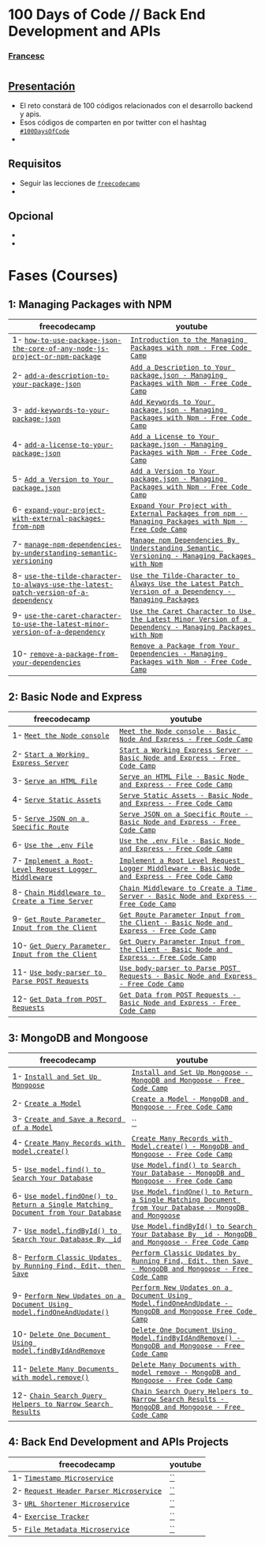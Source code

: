 # 100 Days of Code // Back End Development and APIs 
### [Francesc](https://github.com/FrancescAdPe)
#
## [Presentación](https://www.freecodecamp.org/learn/back-end-development-and-apis/)

- El reto constará de 100 códigos relacionados con el desarrollo backend y apis. 
- Esos códigos de comparten en por twitter con el hashtag [`#100DaysOfCode`](#100DaysOfCode)
- 

## Requisitos
- Seguir las lecciones de [`freecodecamp`](https://www.freecodecamp.org/learn/back-end-development-and-apis/)
-

## Opcional
- 
- 

# Fases (Courses)

## 1: Managing Packages with NPM
| freecodecamp | youtube |
| ----------- | ----------- |
| 1- [`how-to-use-package-json-the-core-of-any-node-js-project-or-npm-package`](https://www.freecodecamp.org/learn/back-end-development-and-apis/managing-packages-with-npm/how-to-use-package-json-the-core-of-any-node-js-project-or-npm-package) | [`Introduction to the Managing Packages with npm - Free Code Camp`](https://www.youtube.com/watch?v=LJqHGn2sOYQ&t=867s)  
| 2- [`add-a-description-to-your-package-json`](https://www.freecodecamp.org/learn/back-end-development-and-apis/managing-packages-with-npm/add-a-description-to-your-package-json) | [`Add a Description to Your package.json - Managing Packages with Npm - Free Code Camp`](https://www.youtube.com/watch?v=VKC0Har9Xwo&list=PL3vpzVxKa3PgP4ATc1xKzVMAVuftZ64-e&index=3) |
| 3- [`add-keywords-to-your-package-json`](https://www.freecodecamp.org/learn/back-end-development-and-apis/managing-packages-with-npm/add-keywords-to-your-package-json) | [`Add Keywords to Your package.json - Managing Packages with Npm - Free Code Camp`](https://www.youtube.com/watch?v=LSzVQz28UnE) |
| 4- [`add-a-license-to-your-package-json`](https://www.youtube.com/watch?v=fl_aMw1aw7k&list=PL3vpzVxKa3PgP4ATc1xKzVMAVuftZ64-e&index=4) | [`Add a License to Your package.json - Managing Packages with Npm - Free Code Camp`](https://www.youtube.com/watch?v=fl_aMw1aw7k&list=PL3vpzVxKa3PgP4ATc1xKzVMAVuftZ64-e&index=5) | | 5- [`add-a-version-to-your-package-json`](https://www.freecodecamp.org/learn/back-end-development-and-apis/managing-packages-with-npm/add-a-version-to-your-package-json) | [`Introduction to the Managing Packages with npm - Free Code Camp`](https://www.youtube.com/watch?v=LJqHGn2sOYQ&t=867s) |
| 5- [`Add a Version to Your package.json`](https://www.freecodecamp.org/learn/back-end-development-and-apis/managing-packages-with-npm/expand-your-project-with-external-packages-from-npm)| [`Add a Version to Your package.json - Managing Packages with Npm - Free Code Camp`](https://www.youtube.com/watch?v=dGEYNgCwaiI&list=PL3vpzVxKa3PgP4ATc1xKzVMAVuftZ64-e&index=5)|
| 6- [`expand-your-project-with-external-packages-from-npm`](https://www.freecodecamp.org/learn/back-end-development-and-apis/managing-packages-with-npm/expand-your-project-with-external-packages-from-npm) | [`Expand Your Project with External Packages from npm - Managing Packages with Npm - Free Code Camp`](https://www.youtube.com/watch?v=DVDbzr3lISs&list=PL3vpzVxKa3PgP4ATc1xKzVMAVuftZ64-e&index=8) |
| 7- [`manage-npm-dependencies-by-understanding-semantic-versioning`](https://www.freecodecamp.org/learn/back-end-development-and-apis/managing-packages-with-npm/manage-npm-dependencies-by-understanding-semantic-versioning) | [`Manage npm Dependencies By Understanding Semantic Versioning - Managing Packages with Npm`](https://www.youtube.com/watch?v=GoBHEDuPrFQ&list=PL3vpzVxKa3PgP4ATc1xKzVMAVuftZ64-e&index=8) |
| 8- [`use-the-tilde-character-to-always-use-the-latest-patch-version-of-a-dependency`](https://www.freecodecamp.org/learn/back-end-development-and-apis/managing-packages-with-npm/use-the-tilde-character-to-always-use-the-latest-patch-version-of-a-dependency) | [`Use the Tilde-Character to Always Use the Latest Patch Version of a Dependency - Managing Packages`](https://www.youtube.com/watch?v=W_roUJSnYtc&list=PL3vpzVxKa3PgP4ATc1xKzVMAVuftZ64-e&index=10) |
| 9- [`use-the-caret-character-to-use-the-latest-minor-version-of-a-dependency`](https://www.freecodecamp.org/learn/back-end-development-and-apis/managing-packages-with-npm/use-the-caret-character-to-use-the-latest-minor-version-of-a-dependency) |[`Use the Caret Character to Use the Latest Minor Version of a Dependency - Managing Packages with Npm`](https://www.youtube.com/watch?v=_YDOmLF2wkM&list=PL3vpzVxKa3PgP4ATc1xKzVMAVuftZ64-e&index=12) |
| 10- [`remove-a-package-from-your-dependencies`](https://www.freecodecamp.org/learn/back-end-development-and-apis/managing-packages-with-npm/remove-a-package-from-your-dependencies) | [`Remove a Package from Your Dependencies - Managing Packages with Npm - Free Code Camp`](https://www.youtube.com/watch?v=3iR-dMfxGM4&list=PL3vpzVxKa3PgP4ATc1xKzVMAVuftZ64-e&index=14) |

## 2: Basic Node and Express
| freecodecamp | youtube |
| ----------- | ----------- |
| 1- [`Meet the Node console`](https://www.freecodecamp.org/learn/back-end-development-and-apis/basic-node-and-express/meet-the-node-console) | [`Meet the Node console - Basic Node And Express - Free Code Camp`](https://www.youtube.com/watch?v=633WQEP8uiQ) |
| 2- [`Start a Working Express Server`](https://www.freecodecamp.org/learn/back-end-development-and-apis/basic-node-and-express/start-a-working-express-server) | [`Start a Working Express Server - Basic Node and Express - Free Code Camp`](https://www.youtube.com/watch?v=dTnxjadhvVA&list=PL3vpzVxKa3Pg9jJvM1PBJlBnVYKhpG6Ov&index=4) |
| 3- [`Serve an HTML File`](https://www.freecodecamp.org/learn/back-end-development-and-apis/basic-node-and-express/serve-an-html-file) | [`Serve an HTML File - Basic Node and Express - Free Code Camp`](https://www.youtube.com/watch?v=YoqgG5uilN4&list=PL3vpzVxKa3Pg9jJvM1PBJlBnVYKhpG6Ov&index=6) |
| 4- [`Serve Static Assets`](https://www.freecodecamp.org/learn/back-end-development-and-apis/basic-node-and-express/serve-static-assets) | [`Serve Static Assets - Basic Node and Express - Free Code Camp`](https://www.youtube.com/watch?v=EIHBb34YMfI&list=PL3vpzVxKa3Pg9jJvM1PBJlBnVYKhpG6Ov&index=8) |
| 5- [`Serve JSON on a Specific Route`](https://www.freecodecamp.org/learn/back-end-development-and-apis/basic-node-and-express/serve-json-on-a-specific-route) | [`Serve JSON on a Specific Route - Basic Node and Express - Free Code Camp`](https://www.youtube.com/watch?v=3RyAg-Buq9M&list=PL3vpzVxKa3Pg9jJvM1PBJlBnVYKhpG6Ov&index=11) |
| 6- [`Use the .env File`](https://www.freecodecamp.org/learn/back-end-development-and-apis/basic-node-and-express/use-the--env-file) | [`Use the .env File - Basic Node and Express - Free Code Camp`](https://www.youtube.com/watch?v=R5vuDeo0yK8&list=PL3vpzVxKa3Pg9jJvM1PBJlBnVYKhpG6Ov&index=12) |
| 7- [`Implement a Root-Level Request Logger Middleware`](https://www.freecodecamp.org/learn/back-end-development-and-apis/basic-node-and-express/implement-a-root-level-request-logger-middleware) | [`Implement a Root Level Request Logger Middleware - Basic Node and Express - Free Code Camp`](https://www.youtube.com/watch?v=FiPsrwBJH5A&list=PL3vpzVxKa3Pg9jJvM1PBJlBnVYKhpG6Ov&index=14) |
| 8- [`Chain Middleware to Create a Time Server`](https://www.freecodecamp.org/learn/back-end-development-and-apis/basic-node-and-express/chain-middleware-to-create-a-time-server) | [`Chain Middleware to Create a Time Server - Basic Node and Express - Free Code Camp`](https://www.youtube.com/watch?v=iAYFPHRaBCU&list=PL3vpzVxKa3Pg9jJvM1PBJlBnVYKhpG6Ov&index=16) |
| 9- [`Get Route Parameter Input from the Client`](https://www.freecodecamp.org/learn/back-end-development-and-apis/basic-node-and-express/get-route-parameter-input-from-the-client) | [`Get Route Parameter Input from the Client - Basic Node and Express - Free Code Camp`](https://www.youtube.com/watch?v=pq6qBR9f8ZM&list=PL3vpzVxKa3Pg9jJvM1PBJlBnVYKhpG6Ov&index=17) |
| 10- [`Get Query Parameter Input from the Client`](https://www.freecodecamp.org/learn/back-end-development-and-apis/basic-node-and-express/get-query-parameter-input-from-the-client) | [`Get Query Parameter Input from the Client - Basic Node and Express - Free Code Camp`](https://www.youtube.com/watch?v=DA-xW99yrXg&list=PL3vpzVxKa3Pg9jJvM1PBJlBnVYKhpG6Ov&index=19) |
| 11- [`Use body-parser to Parse POST Requests`](https://www.freecodecamp.org/learn/back-end-development-and-apis/basic-node-and-express/use-body-parser-to-parse-post-requests) | [`Use body-parser to Parse POST Requests - Basic Node and Express - Free Code Camp`](https://www.youtube.com/watch?v=nySS7ILaSQU&list=PL3vpzVxKa3Pg9jJvM1PBJlBnVYKhpG6Ov&index=21) |
| 12- [`Get Data from POST Requests`](https://www.freecodecamp.org/learn/back-end-development-and-apis/basic-node-and-express/get-data-from-post-requests) | [`Get Data from POST Requests - Basic Node and Express - Free Code Camp`](https://www.youtube.com/watch?v=Uo_oImwIQnc&list=PL3vpzVxKa3Pg9jJvM1PBJlBnVYKhpG6Ov&index=23) |

## 3: MongoDB and Mongoose
| freecodecamp | youtube |
| ----------- | ----------- |
| 1- [`Install and Set Up Mongoose`](https://www.freecodecamp.org/learn/back-end-development-and-apis/mongodb-and-mongoose/install-and-set-up-mongoose) | [`Install and Set Up Mongoose - MongoDB and Mongoose - Free Code Camp`](https://www.youtube.com/watch?v=Lsx77wsXsbs) |
| 2- [`Create a Model`](https://www.freecodecamp.org/learn/back-end-development-and-apis/mongodb-and-mongoose/create-a-model) | [`Create a Model - MongoDB and Mongoose - Free Code Camp`](https://www.youtube.com/watch?v=BnAaBDShXDM&list=PL3vpzVxKa3Pi0vrxXLM1VYSZNSxT4yDAq&index=3) |
| 3- [`Create and Save a Record of a Model`](https://www.freecodecamp.org/learn/back-end-development-and-apis/mongodb-and-mongoose/create-and-save-a-record-of-a-model) | [``]() |
| 4- [`Create Many Records with model.create()`](https://www.freecodecamp.org/learn/back-end-development-and-apis/mongodb-and-mongoose/create-many-records-with-model-create) | [`Create Many Records with Model.create() - MongoDB and Mongoose - Free Code Camp`](https://www.youtube.com/watch?v=G9ya93WEH3g&list=PL3vpzVxKa3Pi0vrxXLM1VYSZNSxT4yDAq&index=4) |
| 5- [`Use model.find() to Search Your Database`](https://www.freecodecamp.org/learn/back-end-development-and-apis/mongodb-and-mongoose/use-model-find-to-search-your-database) | [`Use Model.find() to Search Your Database - MongoDB and Mongoose - Free Code Camp`](https://www.youtube.com/watch?v=TNyLsFn3afo&list=PL3vpzVxKa3Pi0vrxXLM1VYSZNSxT4yDAq&index=5) |
| 6- [`Use model.findOne() to Return a Single Matching Document from Your Database`](https://www.freecodecamp.org/learn/back-end-development-and-apis/mongodb-and-mongoose/use-model-findone-to-return-a-single-matching-document-from-your-database) | [`Use Model.findOne() to Return a Single Matching Document from Your Database - MongoDB and Mongoose`](https://www.youtube.com/watch?v=B4mEzEElSyI&list=PL3vpzVxKa3Pi0vrxXLM1VYSZNSxT4yDAq&index=6) |
| 7- [`Use model.findById() to Search Your Database By _id`](https://www.freecodecamp.org/learn/back-end-development-and-apis/mongodb-and-mongoose/use-model-findbyid-to-search-your-database-by-id) | [`Use Model.findById() to Search Your Database By _id - MongoDB and Mongoose - Free Code Camp`](https://www.youtube.com/watch?v=7XSZUffMm4U&list=PL3vpzVxKa3Pi0vrxXLM1VYSZNSxT4yDAq&index=7) |
| 8- [`Perform Classic Updates by Running Find, Edit, then Save`](https://www.freecodecamp.org/learn/back-end-development-and-apis/mongodb-and-mongoose/perform-classic-updates-by-running-find-edit-then-save) | [`Perform Classic Updates by Running Find, Edit, then Save - MongoDB and Mongoose - Free Code Camp`](https://www.youtube.com/watch?v=KgBOVv-gP4k&list=PL3vpzVxKa3Pi0vrxXLM1VYSZNSxT4yDAq&index=8) |
| 9- [`Perform New Updates on a Document Using model.findOneAndUpdate()`](https://www.freecodecamp.org/learn/back-end-development-and-apis/mongodb-and-mongoose/perform-new-updates-on-a-document-using-model-findoneandupdate) | [`Perform New Updates on a Document Using Model.findOneAndUpdate - MongoDB and Mongoose Free Code Camp`](https://www.youtube.com/watch?v=1KjzZB1qbe0&list=PL3vpzVxKa3Pi0vrxXLM1VYSZNSxT4yDAq&index=9) |
| 10- [`Delete One Document Using model.findByIdAndRemove`](https://www.freecodecamp.org/learn/back-end-development-and-apis/mongodb-and-mongoose/delete-one-document-using-model-findbyidandremove) | [`Delete One Document Using Model.findByIdAndRemove() - MongoDB and Mongoose - Free Code Camp`](https://www.youtube.com/watch?v=mvpjnU65dt8&list=PL3vpzVxKa3Pi0vrxXLM1VYSZNSxT4yDAq&index=10) |
| 11- [`Delete Many Documents with model.remove()`](https://www.freecodecamp.org/learn/back-end-development-and-apis/mongodb-and-mongoose/delete-many-documents-with-model-remove) | [`Delete Many Documents with model remove - MongoDB and Mongoose - Free Code Camp`](https://www.youtube.com/watch?v=F8c0QCT3tK0&list=PL3vpzVxKa3Pi0vrxXLM1VYSZNSxT4yDAq&index=12) |
| 12- [`Chain Search Query Helpers to Narrow Search Results`](https://www.freecodecamp.org/learn/back-end-development-and-apis/mongodb-and-mongoose/chain-search-query-helpers-to-narrow-search-results) | [`Chain Search Query Helpers to Narrow Search Results - MongoDB and Mongoose - Free Code Camp`](https://www.youtube.com/watch?v=if2bI1F2V44&list=PL3vpzVxKa3Pi0vrxXLM1VYSZNSxT4yDAq&index=11) |

## 4: Back End Development and APIs Projects
| freecodecamp | youtube |
| ----------- | ----------- |
| 1- [`Timestamp Microservice`](https://www.freecodecamp.org/learn/back-end-development-and-apis/back-end-development-and-apis-projects/timestamp-microservice) | [``]() |
| 2- [`Request Header Parser Microservice`](https://www.freecodecamp.org/learn/back-end-development-and-apis/back-end-development-and-apis-projects/request-header-parser-microservice) | [``]() |
| 3- [`URL Shortener Microservice`](https://www.freecodecamp.org/learn/back-end-development-and-apis/back-end-development-and-apis-projects/url-shortener-microservice) | [``]() |
| 4- [`Exercise Tracker`](https://www.freecodecamp.org/learn/back-end-development-and-apis/back-end-development-and-apis-projects/exercise-tracker) | [``]() |
| 5- [`File Metadata Microservice`](https://www.freecodecamp.org/learn/back-end-development-and-apis/back-end-development-and-apis-projects/file-metadata-microservice) | [``]() |



